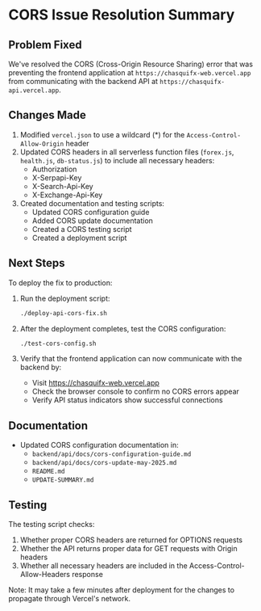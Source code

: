 # CORS Issue Resolution Summary

## Problem Fixed

We've resolved the CORS (Cross-Origin Resource Sharing) error that was preventing the frontend application at `https://chasquifx-web.vercel.app` from communicating with the backend API at `https://chasquifx-api.vercel.app`.

## Changes Made

1. Modified `vercel.json` to use a wildcard (\*) for the `Access-Control-Allow-Origin` header
2. Updated CORS headers in all serverless function files (`forex.js`, `health.js`, `db-status.js`) to include all necessary headers:
   - Authorization
   - X-Serpapi-Key
   - X-Search-Api-Key
   - X-Exchange-Api-Key
3. Created documentation and testing scripts:
   - Updated CORS configuration guide
   - Added CORS update documentation
   - Created a CORS testing script
   - Created a deployment script

## Next Steps

To deploy the fix to production:

1. Run the deployment script:

   ```bash
   ./deploy-api-cors-fix.sh
   ```

2. After the deployment completes, test the CORS configuration:

   ```bash
   ./test-cors-config.sh
   ```

3. Verify that the frontend application can now communicate with the backend by:
   - Visit https://chasquifx-web.vercel.app
   - Check the browser console to confirm no CORS errors appear
   - Verify API status indicators show successful connections

## Documentation

- Updated CORS configuration documentation in:
  - `backend/api/docs/cors-configuration-guide.md`
  - `backend/api/docs/cors-update-may-2025.md`
  - `README.md`
  - `UPDATE-SUMMARY.md`

## Testing

The testing script checks:

1. Whether proper CORS headers are returned for OPTIONS requests
2. Whether the API returns proper data for GET requests with Origin headers
3. Whether all necessary headers are included in the Access-Control-Allow-Headers response

Note: It may take a few minutes after deployment for the changes to propagate through Vercel's network.
